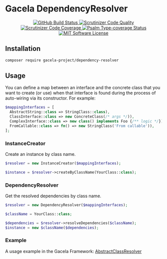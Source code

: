 # Gacela DependencyResolver

<p align="center">
  <a href="https://github.com/gacela-project/dependency-resolver/actions">
    <img src="https://github.com/gacela-project/dependency-resolver/workflows/CI/badge.svg" alt="GitHub Build Status">
  </a>
  <a href="https://scrutinizer-ci.com/g/gacela-project/dependency-resolver/?branch=main">
    <img src="https://scrutinizer-ci.com/g/gacela-project/dependency-resolver/badges/quality-score.png?b=main" alt="Scrutinizer Code Quality">
  </a>
  <a href="https://scrutinizer-ci.com/g/gacela-project/dependency-resolver/?branch=main">
    <img src="https://scrutinizer-ci.com/g/gacela-project/dependency-resolver/badges/coverage.png?b=main" alt="Scrutinizer Code Coverage">
  </a>
  <a href="https://shepherd.dev/github/gacela-project/dependency-resolver">
    <img src="https://shepherd.dev/github/gacela-project/dependency-resolver/coverage.svg" alt="Psalm Type-coverage Status">
  </a>
  <a href="https://github.com/gacela-project/dependency-resolver/blob/master/LICENSE">
    <img src="https://img.shields.io/badge/License-MIT-green.svg" alt="MIT Software License">
  </a>
</p>

## Installation

```bash
composer require gacela-project/dependency-resolver
```

## Usage

You can define a map between an interface and the concrete class that you want to create (or use) when that interface is
found during the process of auto-wiring via its constructor. For example:


```php
$mappingInterfaces = [
  AbstractString::class => StringClass::class),
  ClassInterface::class => new ConcreteClass(/* args */)),
  ComplexInterface::class => new class() implements Foo {/** logic */}),
  FromCallable::class => fn() => new StringClass('From callable')),
];
```

### InstanceCreator

Create an instance by class name.

```php
$resolver = new InstanceCreator($mappingInterfaces);

$instance = $resolver->createByClassName(YourClass::class);

```

### DependencyResolver

Get the resolved dependencies by class name.

```php
$resolver = new DependencyResolver($mappingInterfaces);

$className = YourClass::class;

$dependencies = $resolver->resolveDependencies($className);
$instance = new $className($dependencies);
```

### Example

A usage example in the Gacela Framework: [AbstractClassResolver](https://github.com/gacela-project/gacela/blob/main/src/Framework/ClassResolver/AbstractClassResolver.php#L145)

